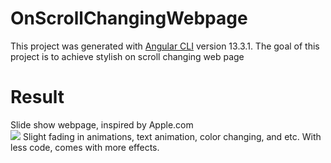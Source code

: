 # OnScrollChangingWebpage

This project was generated with [Angular CLI](https://github.com/angular/angular-cli) version 13.3.1.
The goal of this project is to achieve stylish on scroll changing web page

# Result
Slide show webpage, inspired by Apple.com<br>
<img src="product.gif"/>
Slight fading in animations, text animation, color changing, and etc. With less code, comes with more effects.
